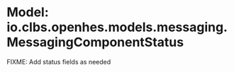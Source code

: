 # Model: io.clbs.openhes.models.messaging.MessagingComponentStatus

FIXME: Add status fields as needed

